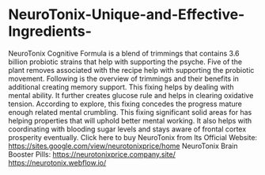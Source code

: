 # NeuroTonix-Unique-and-Effective-Ingredients-
NeuroTonix Cognitive Formula is a blend of trimmings that contains 3.6 billion probiotic strains that help with supporting the psyche. Five of the plant removes associated with the recipe help with supporting the probiotic movement. Following is the overview of trimmings and their benefits in additional creating memory support. This fixing helps by dealing with mental ability. It further creates glucose rule and helps in clearing oxidative tension. According to explore, this fixing concedes the progress mature enough related mental crumbling. This fixing significant solid areas for has helping properties that will uphold better mental working. It also helps with coordinating with blooding sugar levels and stays aware of frontal cortex prosperity eventually. Click here to buy NeuroTonix from Its Official Website: https://sites.google.com/view/neurotonixprice/home  NeuroTonix Brain Booster Pills: https://neurotonixprice.company.site/  https://neurotonix.webflow.io/
